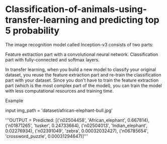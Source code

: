 # Classification-of-animals-using-transfer-learning and predicting top 5 probability
The image recognition model called Inception-v3 consists of two parts:

Feature extraction part with a convolutional neural network.
Classification part with fully-connected and softmax layers.

In transfer learning, when you build a new model to classify your original dataset, 
you reuse the feature extraction part and re-train the classification part with your dataset. 
Since you don't have to train the feature extraction part (which is the most complex part of the model), 
you can train the model with less computational resources and training time.

Example

input
img_path = 'dataset/african-elephant-bull.jpg'

'''OUTPUT = Predicted: [('n02504458', 'African_elephant', 0.667814), 
                        ('n01871265', 'tusker', 0.24733664), 
                        ('n02504013', 'Indian_elephant', 0.02276934), 
                        ('n02391049', 'zebra', 0.00032032427), 
                        ('n06785654', 'crossword_puzzle', 0.00031294647)]'''
                        

